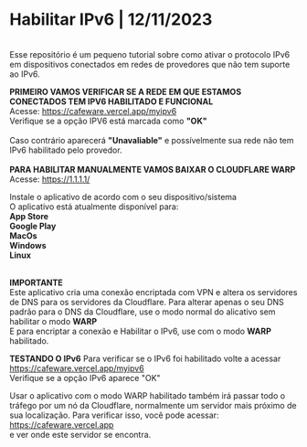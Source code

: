 # Habilitar IPv6 | 12/11/2023
<br>Esse repositório é um pequeno tutorial sobre como ativar o protocolo IPv6 em dispositivos conectados em redes de provedores que não tem suporte ao IPv6.

<b>PRIMEIRO VAMOS VERIFICAR SE A REDE EM QUE ESTAMOS CONECTADOS TEM IPV6 HABILITADO E FUNCIONAL</b><br>
Acesse: https://cafeware.vercel.app/myipv6
<br>
Verifique se a opção IPV6 está marcada como <b>"OK"</b><br><br>
Caso contrário aparecerá <b>"Unavaliable"</b> e possívelmente sua rede não tem IPv6 habilitado pelo provedor.
<br><br>
<b>PARA HABILITAR MANUALMENTE VAMOS BAIXAR O CLOUDFLARE WARP</b><br>
Acesse: https://1.1.1.1/
<br>

Instale o aplicativo de acordo com o seu dispositivo/sistema <br>
O aplicativo está atualmente disponível para: <br>
<b>App Store</b><br>
<b>Google Play</b><br>
<b>MacOs</b><br>
<b>Windows</b><br>
<b>Linux</b><br>
<br>

<b>IMPORTANTE</b><br>
Este aplicativo cria uma conexão encriptada com VPN
e altera os servidores de DNS para os servidores da Cloudflare.
Para alterar apenas o seu DNS padrão para o DNS da Cloudflare, use o modo normal do alicativo
sem habilitar o modo <b>WARP</b><br>
E para encriptar a conexão e Habilitar o IPv6, use com o modo <b>WARP</b> habilitado.
<br>

<b>TESTANDO O IPv6</b>
Para verificar se o IPv6 foi habilitado volte a acessar
https://cafeware.vercel.app/myipv6
<br>
Verifique se a opção IPv6 aparece "OK"
<br>

Usar o aplicativo com o modo WARP habilitado também irá passar todo o tráfego por um nó da Cloudflare, normalmente um servidor mais próximo de sua localização.
Para verificar isso, você pode acessar:<br>https://cafeware.vercel.app <br>
e ver onde este servidor se encontra.
